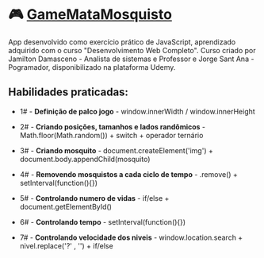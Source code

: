 # :video_game: [GameMataMosquisto]( https://andreadebrito.github.io/GameMataMosquisto/)

App desenvolvido como exercício prático de JavaScript, aprendizado adquirido com o curso "Desenvolvimento Web Completo". Curso criado por Jamilton Damasceno - Analista de sistemas e Professor e Jorge Sant Ana - Pogramador, disponibilizado na plataforma Udemy.

## Habilidades praticadas:

* 1# - **Definição de palco jogo** - window.innerWidth / window.innerHeight 

* 2# - **Criando posições, tamanhos e lados randômicos** - Math.floor(Math.random()) + switch + operador ternário

* 3# - **Criando mosquito** - document.createElement('img') + document.body.appendChild(mosquito)

* 4# - **Removendo mosquistos a cada ciclo de tempo** - .remove() + setInterval(function(){})

* 5# - **Controlando numero de vidas** - if/else + document.getElementById()

* 6# - **Controlando tempo** - setInterval(function(){})

* 7# - **Controlando velocidade dos niveis** - window.location.search + nivel.replace('?' , '') + if/else

